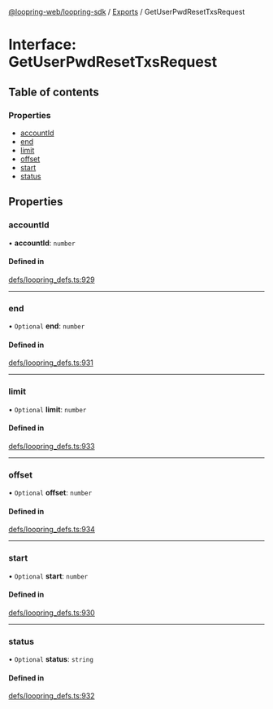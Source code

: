 [@loopring-web/loopring-sdk](../README.md) / [Exports](../modules.md) / GetUserPwdResetTxsRequest

# Interface: GetUserPwdResetTxsRequest

## Table of contents

### Properties

- [accountId](GetUserPwdResetTxsRequest.md#accountid)
- [end](GetUserPwdResetTxsRequest.md#end)
- [limit](GetUserPwdResetTxsRequest.md#limit)
- [offset](GetUserPwdResetTxsRequest.md#offset)
- [start](GetUserPwdResetTxsRequest.md#start)
- [status](GetUserPwdResetTxsRequest.md#status)

## Properties

### accountId

• **accountId**: `number`

#### Defined in

[defs/loopring_defs.ts:929](https://github.com/Loopring/loopring_sdk/blob/300ee65/src/defs/loopring_defs.ts#L929)

___

### end

• `Optional` **end**: `number`

#### Defined in

[defs/loopring_defs.ts:931](https://github.com/Loopring/loopring_sdk/blob/300ee65/src/defs/loopring_defs.ts#L931)

___

### limit

• `Optional` **limit**: `number`

#### Defined in

[defs/loopring_defs.ts:933](https://github.com/Loopring/loopring_sdk/blob/300ee65/src/defs/loopring_defs.ts#L933)

___

### offset

• `Optional` **offset**: `number`

#### Defined in

[defs/loopring_defs.ts:934](https://github.com/Loopring/loopring_sdk/blob/300ee65/src/defs/loopring_defs.ts#L934)

___

### start

• `Optional` **start**: `number`

#### Defined in

[defs/loopring_defs.ts:930](https://github.com/Loopring/loopring_sdk/blob/300ee65/src/defs/loopring_defs.ts#L930)

___

### status

• `Optional` **status**: `string`

#### Defined in

[defs/loopring_defs.ts:932](https://github.com/Loopring/loopring_sdk/blob/300ee65/src/defs/loopring_defs.ts#L932)
